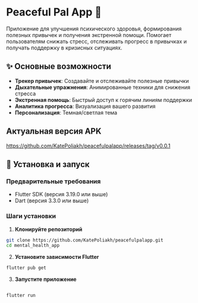 # Peaceful Pal App 🌿

Приложение для улучшения психического здоровья, формирования полезных привычек и получения экстренной помощи. Помогает пользователям снижать стресс, отслеживать прогресс в привычках и получать поддержку в кризисных ситуациях.

## ✨ Основные возможности

- **Трекер привычек**: Создавайте и отслеживайте полезные привычки
- **Дыхательные упражнения**: Анимированные техники для снижения стресса
- **Экстренная помощь**: Быстрый доступ к горячим линиям поддержки
- **Аналитика прогресса**: Визуализация вашего развития
- **Персонализация**: Темная/светлая тема

## Актуальная версия APK

https://github.com/KatePoliakh/peacefulpalapp/releases/tag/v0.0.1

## 🚀 Установка и запуск

### Предварительные требования
- Flutter SDK (версия 3.19.0 или выше)
- Dart (версия 3.3.0 или выше)

### Шаги установки

1. **Клонируйте репозиторий**
```bash
git clone https://github.com/KatePoliakh/peacefulpalapp.git
cd mental_health_app
```

2. **Установите зависимости Flutter**
```bash
flutter pub get
```

3. **Запустите приложение**
```bash

flutter run

```

